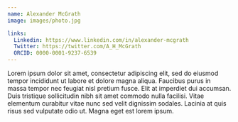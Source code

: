 ```yaml
---
name: Alexander McGrath
image: images/photo.jpg

links:
  Linkedin: https://www.linkedin.com/in/alexander-mcgrath
  Twitter: https://twitter.com/A_H_McGrath
  ORCID: 0000-0001-9237-6539
---
```


Lorem ipsum dolor sit amet, consectetur adipiscing elit, sed do eiusmod tempor incididunt ut labore et dolore magna aliqua.
Faucibus purus in massa tempor nec feugiat nisl pretium fusce.
Elit at imperdiet dui accumsan.
Duis tristique sollicitudin nibh sit amet commodo nulla facilisi.
Vitae elementum curabitur vitae nunc sed velit dignissim sodales.
Lacinia at quis risus sed vulputate odio ut.
Magna eget est lorem ipsum.
